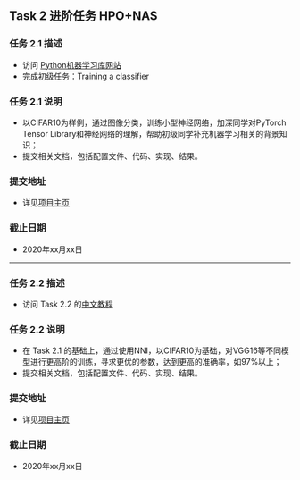 ## **Task 2 进阶任务 HPO+NAS**
 ### 任务 2.1 描述
- 访问 [Python机器学习库网站](https://pytorch.org/tutorials/beginner/blitz/cifar10_tutorial.html)
- 完成初级任务：Training a classifier

### **任务 2.1 说明**

- 以CIFAR10为样例，通过图像分类，训练小型神经网络，加深同学对PyTorch Tensor Library和神经网络的理解，帮助初级同学补充机器学习相关的背景知识；
- 提交相关文档，包括配置文件、代码、实现、结果。

### **提交地址**

- 详见[项目主页](../../README.md)

### **截止日期**

- 2020年xx月xx日

-----

 ### **任务 2.2 描述**

- 访问 Task 2.2 的[中文教程](./Task2_Tutorial_Chinese.md)

### **任务 2.2 说明**

- 在 Task 2.1 的基础上，通过使用NNI，以CIFAR10为基础，对VGG16等不同模型进行更高阶的训练，寻求更优的参数，达到更高的准确率，如97%以上；
- 提交相关文档，包括配置文件、代码、实现、结果。

### **提交地址**

- 详见[项目主页](../../README.md)

### **截止日期**

- 2020年xx月xx日